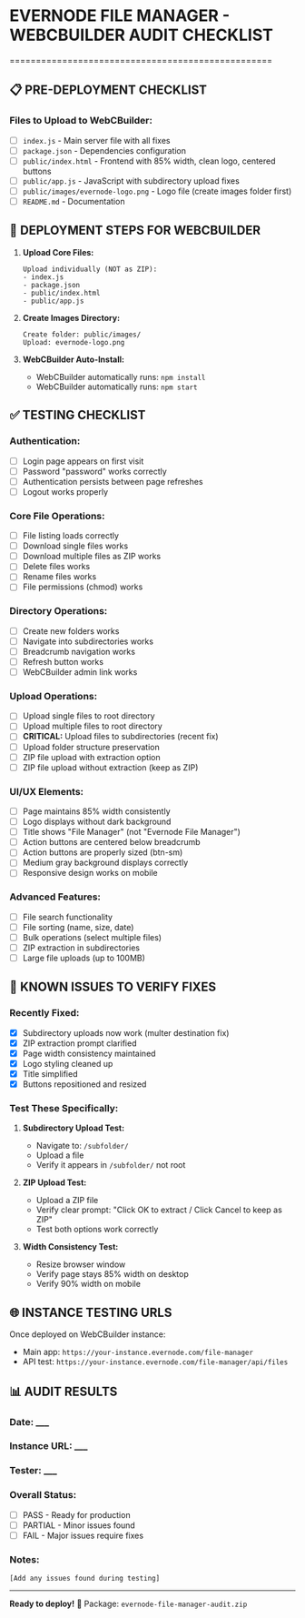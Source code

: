 # EVERNODE FILE MANAGER - WEBCBUILDER AUDIT CHECKLIST

==================================================

## 📋 PRE-DEPLOYMENT CHECKLIST

### Files to Upload to WebCBuilder:

- [ ] `index.js` - Main server file with all fixes
- [ ] `package.json` - Dependencies configuration
- [ ] `public/index.html` - Frontend with 85% width, clean logo, centered buttons
- [ ] `public/app.js` - JavaScript with subdirectory upload fixes
- [ ] `public/images/evernode-logo.png` - Logo file (create images folder first)
- [ ] `README.md` - Documentation

## 🔧 DEPLOYMENT STEPS FOR WEBCBUILDER

1. **Upload Core Files:**

   ```
   Upload individually (NOT as ZIP):
   - index.js
   - package.json
   - public/index.html
   - public/app.js
   ```

2. **Create Images Directory:**

   ```
   Create folder: public/images/
   Upload: evernode-logo.png
   ```

3. **WebCBuilder Auto-Install:**
   - WebCBuilder automatically runs: `npm install`
   - WebCBuilder automatically runs: `npm start`

## ✅ TESTING CHECKLIST

### Authentication:

- [ ] Login page appears on first visit
- [ ] Password "password" works correctly
- [ ] Authentication persists between page refreshes
- [ ] Logout works properly

### Core File Operations:

- [ ] File listing loads correctly
- [ ] Download single files works
- [ ] Download multiple files as ZIP works
- [ ] Delete files works
- [ ] Rename files works
- [ ] File permissions (chmod) works

### Directory Operations:

- [ ] Create new folders works
- [ ] Navigate into subdirectories works
- [ ] Breadcrumb navigation works
- [ ] Refresh button works
- [ ] WebCBuilder admin link works

### Upload Operations:

- [ ] Upload single files to root directory
- [ ] Upload multiple files to root directory
- [ ] **CRITICAL:** Upload files to subdirectories (recent fix)
- [ ] Upload folder structure preservation
- [ ] ZIP file upload with extraction option
- [ ] ZIP file upload without extraction (keep as ZIP)

### UI/UX Elements:

- [ ] Page maintains 85% width consistently
- [ ] Logo displays without dark background
- [ ] Title shows "File Manager" (not "Evernode File Manager")
- [ ] Action buttons are centered below breadcrumb
- [ ] Action buttons are properly sized (btn-sm)
- [ ] Medium gray background displays correctly
- [ ] Responsive design works on mobile

### Advanced Features:

- [ ] File search functionality
- [ ] File sorting (name, size, date)
- [ ] Bulk operations (select multiple files)
- [ ] ZIP extraction in subdirectories
- [ ] Large file uploads (up to 100MB)

## 🐛 KNOWN ISSUES TO VERIFY FIXES

### Recently Fixed:

- [x] Subdirectory uploads now work (multer destination fix)
- [x] ZIP extraction prompt clarified
- [x] Page width consistency maintained
- [x] Logo styling cleaned up
- [x] Title simplified
- [x] Buttons repositioned and resized

### Test These Specifically:

1. **Subdirectory Upload Test:**

   - Navigate to: `/subfolder/`
   - Upload a file
   - Verify it appears in `/subfolder/` not root

2. **ZIP Upload Test:**

   - Upload a ZIP file
   - Verify clear prompt: "Click OK to extract / Click Cancel to keep as ZIP"
   - Test both options work correctly

3. **Width Consistency Test:**
   - Resize browser window
   - Verify page stays 85% width on desktop
   - Verify 90% width on mobile

## 🌐 INSTANCE TESTING URLS

Once deployed on WebCBuilder instance:

- Main app: `https://your-instance.evernode.com/file-manager`
- API test: `https://your-instance.evernode.com/file-manager/api/files`

## 📊 AUDIT RESULTS

### Date: ****\_\_\_****

### Instance URL: ****\_\_\_****

### Tester: ****\_\_\_****

### Overall Status:

- [ ] PASS - Ready for production
- [ ] PARTIAL - Minor issues found
- [ ] FAIL - Major issues require fixes

### Notes:

```
[Add any issues found during testing]
```

---

**Ready to deploy!** 🚀
Package: `evernode-file-manager-audit.zip`
